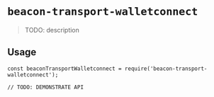 # `beacon-transport-walletconnect`

> TODO: description

## Usage

```
const beaconTransportWalletconnect = require('beacon-transport-walletconnect');

// TODO: DEMONSTRATE API
```
